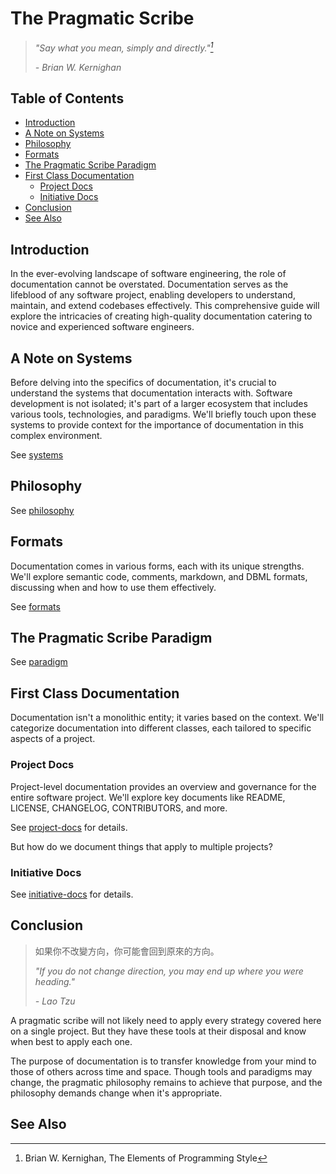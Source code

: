 The Pragmatic Scribe
====================================

> *"Say what you mean, simply and directly."[^1]*
>
> *- Brian W. Kernighan*

Table of Contents
---------------------------

- [Introduction](#introduction)
- [A Note on Systems](#a-note-on-systems)
- [Philosophy](#philosophy)
- [Formats](#formats)
- [The Pragmatic Scribe Paradigm](#the-pragmatic-scribe-paradigm)
- [First Class Documentation](#first-class-documentation)
	- [Project Docs](#project-docs)
	- [Initiative Docs](#initiative-docs)
- [Conclusion](#conclusion)
- [See Also](#see-also)

Introduction
-------------------

In the ever-evolving landscape of software engineering, the role of documentation cannot be overstated. Documentation serves as the lifeblood of any software project, enabling developers to understand, maintain, and extend codebases effectively. This comprehensive guide will explore the intricacies of creating high-quality documentation catering to novice and experienced software engineers.

A Note on Systems
---------------------------

Before delving into the specifics of documentation, it's crucial to understand the systems that documentation interacts with. Software development is not isolated; it's part of a larger ecosystem that includes various tools, technologies, and paradigms. We'll briefly touch upon these systems to provide context for the importance of documentation in this complex environment.

See [systems](systems.md)

Philosophy
----------------

See [philosophy](the-pragmatic-scribe/philosophy.md)

Formats
-----------

Documentation comes in various forms, each with its unique strengths. We'll explore semantic code, comments, markdown, and DBML formats, discussing when and how to use them effectively.

See [formats](the-pragmatic-scribe/formats.md)


The Pragmatic Scribe Paradigm
----------------------------------------------

See [paradigm](the-pragmatic-scribe/paradigm.md)

First Class Documentation
---------------------------------------

Documentation isn't a monolithic entity; it varies based on the context. We'll categorize documentation into different classes, each tailored to specific aspects of a project.

### Project Docs

Project-level documentation provides an overview and governance for the entire software project. We'll explore key documents like README, LICENSE, CHANGELOG, CONTRIBUTORS, and more.

See [project-docs](the-pragmatic-scribe/project-docs.md) for details.

But how do we document things that apply to multiple projects?

### Initiative Docs

See [initiative-docs](the-pragmatic-scribe/initiative-docs.md) for details.

Conclusion
----------------

> 如果你不改變方向，你可能會回到原來的方向。
> 
> *"If you do not change direction, you may end up where you were heading."*
> 
> *- Lao Tzu*

A pragmatic scribe will not likely need to apply every strategy covered here on a single project. But they have these tools at their disposal and know when best to apply each one.

The purpose of documentation is to transfer knowledge from your mind to those of others across time and space. Though tools and paradigms may change, the pragmatic philosophy remains to achieve that purpose, and the philosophy demands change when it's appropriate.

See Also
-------------

[^1]: Brian W. Kernighan, The Elements of Programming Style
